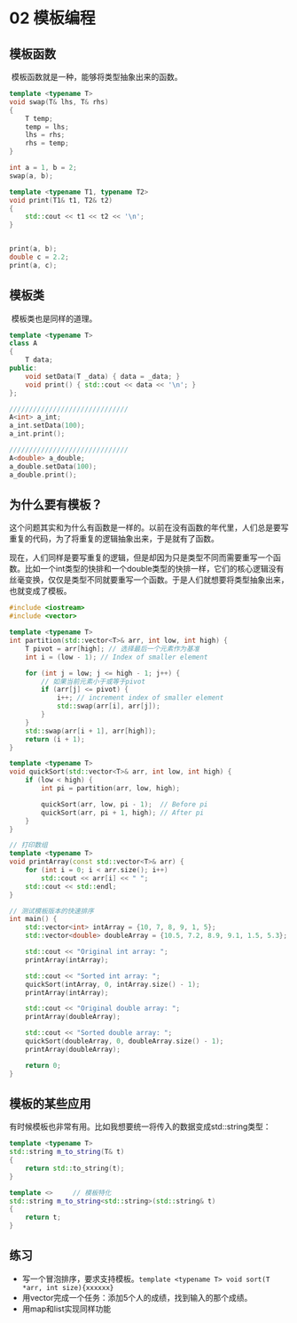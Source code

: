 # 02 模板编程

## 模板函数

​	模板函数就是一种，能够将类型抽象出来的函数。

```C++
template <typename T>
void swap(T& lhs, T& rhs)
{
    T temp;
    temp = lhs;
    lhs = rhs;
    rhs = temp;
}

int a = 1, b = 2;
swap(a, b);

template <typename T1, typename T2>
void print(T1& t1, T2& t2)
{
    std::cout << t1 << t2 << '\n';
}


print(a, b);
double c = 2.2;
print(a, c);
```

## 模板类

​	模板类也是同样的道理。

```C++
template <typename T>
class A
{
    T data;
public:
    void setData(T _data) { data = _data; }
    void print() { std::cout << data << '\n'; }
};

//////////////////////////////
A<int> a_int;
a_int.setData(100);
a_int.print();

//////////////////////////////
A<double> a_double;
a_double.setData(100);
a_double.print();
```

## 为什么要有模板？

​	这个问题其实和为什么有函数是一样的。以前在没有函数的年代里，人们总是要写重复的代码，为了将重复的逻辑抽象出来，于是就有了函数。

​	现在，人们同样是要写重复的逻辑，但是却因为只是类型不同而需要重写一个函数。比如一个int类型的快排和一个double类型的快排一样，它们的核心逻辑没有丝毫变换，仅仅是类型不同就要重写一个函数。于是人们就想要将类型抽象出来，也就变成了模板。

```C++
#include <iostream>
#include <vector>

template <typename T>
int partition(std::vector<T>& arr, int low, int high) {
    T pivot = arr[high]; // 选择最后一个元素作为基准
    int i = (low - 1); // Index of smaller element

    for (int j = low; j <= high - 1; j++) {
        // 如果当前元素小于或等于pivot
        if (arr[j] <= pivot) {
            i++; // increment index of smaller element
            std::swap(arr[i], arr[j]);
        }
    }
    std::swap(arr[i + 1], arr[high]);
    return (i + 1);
}

template <typename T>
void quickSort(std::vector<T>& arr, int low, int high) {
    if (low < high) {
        int pi = partition(arr, low, high);

        quickSort(arr, low, pi - 1);  // Before pi
        quickSort(arr, pi + 1, high); // After pi
    }
}

// 打印数组
template <typename T>
void printArray(const std::vector<T>& arr) {
    for (int i = 0; i < arr.size(); i++)
        std::cout << arr[i] << " ";
    std::cout << std::endl;
}

// 测试模板版本的快速排序
int main() {
    std::vector<int> intArray = {10, 7, 8, 9, 1, 5};
    std::vector<double> doubleArray = {10.5, 7.2, 8.9, 9.1, 1.5, 5.3};

    std::cout << "Original int array: ";
    printArray(intArray);

    std::cout << "Sorted int array: ";
    quickSort(intArray, 0, intArray.size() - 1);
    printArray(intArray);

    std::cout << "Original double array: ";
    printArray(doubleArray);

    std::cout << "Sorted double array: ";
    quickSort(doubleArray, 0, doubleArray.size() - 1);
    printArray(doubleArray);

    return 0;
}
```

## 模板的某些应用

​	有时候模板也非常有用。比如我想要统一将传入的数据变成std::string类型：

```C++
template <typename T>
std::string m_to_string(T& t)
{
    return std::to_string(t);
}

template <>		// 模板特化
std::string m_to_string<std::string>(std::string& t)
{
    return t;
}
```



## 练习

* 写一个冒泡排序，要求支持模板。`template <typename T> void sort(T *arr, int size){xxxxxx}`
* 用vector完成一个任务：添加5个人的成绩，找到输入的那个成绩。
* 用map和list实现同样功能
